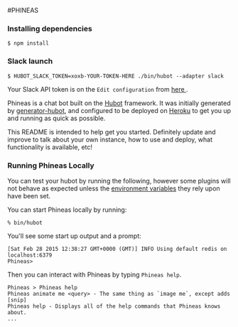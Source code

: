 #PHINEAS


### Installing dependencies
    $ npm install

### Slack launch

    $ HUBOT_SLACK_TOKEN=xoxb-YOUR-TOKEN-HERE ./bin/hubot --adapter slack

Your Slack API token is on the `Edit configuration` from <a href="https://fintech-hackaton.slack.com/apps/A0F7YS25R-bots"> here </a>.



Phineas is a chat bot built on the [Hubot][hubot] framework. It was
initially generated by [generator-hubot][generator-hubot], and configured to be
deployed on [Heroku][heroku] to get you up and running as quick as possible.

This README is intended to help get you started. Definitely update and improve
to talk about your own instance, how to use and deploy, what functionality is
available, etc!

[heroku]: http://www.heroku.com
[hubot]: http://hubot.github.com
[generator-hubot]: https://github.com/github/generator-hubot

### Running Phineas Locally

You can test your hubot by running the following, however some plugins will not
behave as expected unless the [environment variables](#configuration) they rely
upon have been set.

You can start Phineas locally by running:

    % bin/hubot

You'll see some start up output and a prompt:

    [Sat Feb 28 2015 12:38:27 GMT+0000 (GMT)] INFO Using default redis on localhost:6379
    Phineas>

Then you can interact with Phineas by typing `Phineas help`.

    Phineas > Phineas help
    Phineas animate me <query> - The same thing as `image me`, except adds [snip]
    Phineas help - Displays all of the help commands that Phineas knows about.
    ...
